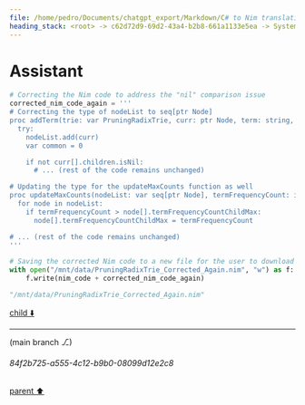 ```yaml
---
file: /home/pedro/Documents/chatgpt_export/Markdown/C# to Nim translation.md
heading_stack: <root> -> c62d72d9-69d2-43a4-b2b8-661a1133e5ea -> System -> 5a0b0a56-d40a-4cbd-b9cd-723b26f630d1 -> System -> aaa29c1a-79ad-4c94-b557-f135da09a3d7 -> User -> d005864f-c7a0-487f-9627-1ff49abcab93 -> Assistant -> aaa2f9df-dd43-4caf-a6bc-ca77cac9e1c5 -> User -> a12fb9a7-62bb-46e0-a9a8-7fc51c7009da -> Assistant -> 69aab37f-d4ee-41f7-a789-7eca71c005cf -> Tool -> bcf1cfdc-39cd-4551-9d06-ede27de04b48 -> Assistant -> aaa2edf5-0b42-49f8-a5c0-a97c5bee9d91 -> User -> a351ab8e-baee-4d92-8de9-a38813279c94 -> Assistant -> bfb434b3-33f7-4d1f-afb1-da19223bb5da -> Tool -> 5bebe040-e653-49aa-b6a9-c738d439c220 -> Assistant -> aaa2cc40-b6be-42db-b14f-af5b8e6c4752 -> User -> b6440f7e-f8f7-40e7-b3d2-9c1067444115 -> Assistant -> 57d49298-8d7b-412b-9810-43e526a4586c -> Assistant -> 473031b3-912c-48e4-b8ab-a5c6c44e1d01 -> Tool -> 055e81e2-14c2-41b8-823f-1ee554f1a892 -> Assistant -> aaa284b7-df12-4668-a9b5-7bda98f7ea98 -> User -> f45729eb-852d-4bec-b9dc-cfbc7f2d1d57 -> Assistant -> 87ac1485-9922-4e94-836c-d9c5cc2ac3f4 -> Assistant
---
```

# Assistant

```python
# Correcting the Nim code to address the "nil" comparison issue
corrected_nim_code_again = '''
# Correcting the type of nodeList to seq[ptr Node]
proc addTerm(trie: var PruningRadixTrie, curr: ptr Node, term: string, termFrequencyCount: int64, id: int, level: int, nodeList: var seq[ptr Node]) =
  try:
    nodeList.add(curr)
    var common = 0

    if not curr[].children.isNil:
      # ... (rest of the code remains unchanged)

# Updating the type for the updateMaxCounts function as well
proc updateMaxCounts(nodeList: var seq[ptr Node], termFrequencyCount: int64) =
  for node in nodeList:
    if termFrequencyCount > node[].termFrequencyCountChildMax:
      node[].termFrequencyCountChildMax = termFrequencyCount

# ... (rest of the code remains unchanged)
'''

# Saving the corrected Nim code to a new file for the user to download
with open("/mnt/data/PruningRadixTrie_Corrected_Again.nim", "w") as f:
    f.write(nim_code + corrected_nim_code_again)

"/mnt/data/PruningRadixTrie_Corrected_Again.nim"
```

[child ⬇️](#84f2b725-a555-4c12-b9b0-08099d12e2c8)

---

(main branch ⎇)
###### 84f2b725-a555-4c12-b9b0-08099d12e2c8
[parent ⬆️](#87ac1485-9922-4e94-836c-d9c5cc2ac3f4)
